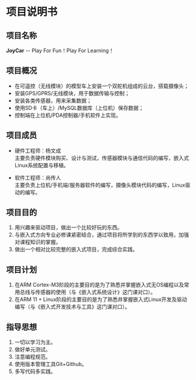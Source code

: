 项目说明书
=======

项目名称
---------

**JoyCar** -- Play For Fun！Play For Learning！

项目概况
---------

- 在可遥控（无线模块）的模型车上安装一个双舵机组成的云台，搭载摄像头；
- 安装GPS/GPRS/无线模块，用于数据传输与控制；
- 安装各类传感器，用来采集数据；
- 使用SD卡（车上）/MySQL数据库（上位机）保存数据；
- 控制端在上位机/PDA控制器/手机软件上实现。

项目成员
---------

- 硬件工程师：杨文成  
  主要负责硬件模块购买、设计与测试，传感器模块与通信代码的编写，嵌入式Linux系统配置与移植。

- 软件工程师：尚传人  
  主要负责上位机/手机端/服务器软件的编写，摄像头模块代码的编写，Linux驱动的编写。

项目目的
---------

1. 用兴趣来驱动项目，做出一个比较好玩的东西。
2. 与嵌入式方向专业必修课紧密结合，通过项目将所学到的东西学以致用，加强对课程知识的掌握。
3. 做出一个相对比较完整的嵌入式项目，完成综合实践。

项目计划
---------

1. 在ARM Cortex-M3阶段的主要目的是为了熟悉并掌握嵌入式无OS编程以及常用总线与传感器的使用（与《嵌入式系统设计》这门课对口）。
2. 在ARM 11 + Linux阶段的主要目的是为了熟悉并掌握嵌入式Linux开发及驱动编写（与《嵌入式开发技术与工具》这门课对口）。

指导思想
---------

1. 一切以学习为主。
2. 做好单元测试。
3. 注意编程规范。
4. 使用版本管理工具Git+Github。
5. 多写代码多实践。

